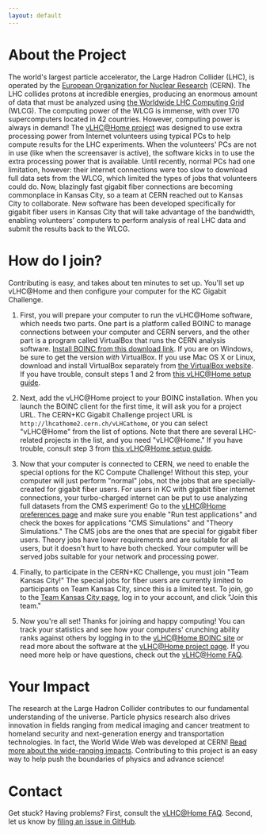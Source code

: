```yaml
---
layout: default
---
```


# About the Project
The world's largest particle accelerator, the Large Hadron Collider (LHC), is operated by the <a href="http://home.cern/about" target="_blank">European Organization for Nuclear Research</a> (CERN). The LHC collides protons at incredible energies, producing an enormous amount of data that must be analyzed using <a href="http://wlcg.web.cern.ch/" target="_blank">the Worldwide LHC Computing Grid</a> (WLCG). The computing power of the WLCG is immense, with over 170 supercomputers located in 42 countries. However, computing power is always in demand! The <a href="http://lhcathome.web.cern.ch/" target="_blank">vLHC@Home project</a> was designed to use extra processing power from Internet volunteers using typical PCs to help compute results for the LHC experiments. When the volunteers' PCs are not in use (like when the screensaver is active), the software kicks in to use the extra processing power that is available. Until recently, normal PCs had one limitation, however: their internet connections were too slow to download full data sets from the WLCG, which limited the types of jobs that volunteers could do. Now, blazingly fast gigabit fiber connections are becoming commonplace in Kansas City, so a team at CERN reached out to Kansas City to collaborate. New software has been developed specifically for gigabit fiber users in Kansas City that will take advantage of the bandwidth, enabling volunteers' computers to perform analysis of real LHC data and submit the results back to the WLCG.

# How do I join?
Contributing is easy, and takes about ten minutes to set up. You'll set up vLHC@Home and then configure your computer for the KC Gigabit Challenge.

1. First, you will prepare your computer to run the vLHC@Home software, which needs two parts. One part is a platform called BOINC to manage connections between your computer and CERN servers, and the other part is a program called VirtualBox that runs the CERN analysis software. <a href="http://boinc.berkeley.edu/download.php" target="_blank">Install BOINC from this download link</a>. If you are on Windows, be sure to get the version _with_ VirtualBox. If you use Mac OS X or Linux, download and install VirtualBox separately from <a href="https://www.virtualbox.org/wiki/Downloads" target="_blank">the VirtualBox website</a>. If you have trouble, consult steps 1 and 2 from <a href="http://lhcathome.web.cern.ch/join-us" target="_blank">this vLHC@Home setup guide</a>.

2. Next, add the vLHC@Home project to your BOINC installation. When you launch the BOINC client for the first time, it will ask you for a project URL. The CERN+KC Gigabit Challenge project URL is `http://lhcathome2.cern.ch/vLHCathome`, or you can select "vLHC@Home" from the list of options. Note that there are several LHC-related projects in the list, and you need "vLHC@Home." If you have trouble, consult step 3 from <a href="http://lhcathome.web.cern.ch/join-us" target="_blank">this vLHC@Home setup guide</a>.

3. Now that your computer is connected to CERN, we need to enable the special options for the KC Compute Challenge! Without this step, your computer will just perform "normal" jobs, not the jobs that are specially-created for gigabit fiber users. For users in KC with gigabit fiber internet connections, your turbo-charged internet can be put to use analyzing full datasets from the CMS experiment! Go to the <a href="http://lhcathome2.cern.ch/vLHCathome/prefs.php?subset=project" target="_blank">vLHC@Home preferences page</a> and make sure you enable "Run test applications" and check the boxes for applications "CMS Simulations" and "Theory Simulations." The CMS jobs are the ones that are special for gigabit fiber users. Theory jobs have lower requirements and are suitable for all users, but it doesn't hurt to have both checked. Your computer will be served jobs suitable for your network and processing power.

4. Finally, to participate in the CERN+KC Challenge, you must join "Team Kansas City!" The special jobs for fiber users are currently limited to participants on Team Kansas City, since this is a limited test. To join, go to the <a href="http://lhcathome2.cern.ch/vLHCathome/team_display.php?teamid=2839" target="_blank">Team Kansas City page</a>, log in to your account, and click "Join this team."

5. Now you're all set! Thanks for joining and happy computing! You can track your statistics and see how your computers' crunching ability ranks against others by logging in to the <a href="http://lhcathome2.cern.ch/vLHCathome/" target="_blank">vLHC@Home BOINC site</a> or read more about the software at the <a href="http://lhcathome.web.cern.ch/" target="_blank">vLHC@Home project page</a>. If you need more help or have questions, check out the <a href="http://lhcathome.web.cern.ch/faq" target="_blank">vLHC@Home FAQ</a>.

# Your Impact
The research at the Large Hadron Collider contributes to our fundamental understanding of the universe. Particle physics research also drives innovation in fields ranging from medical imaging and cancer treatment to homeland security and next-generation energy and transportation technologies. In fact, the World Wide Web was developed at CERN! <a href="http://www.symmetrymagazine.org/article/october-2013/why-particle-physics-matters" target="_blank">Read more about the wide-ranging impacts</a>. Contributing to this project is an easy way to help push the boundaries of physics and advance science!

# Contact
Get stuck? Having problems? First, consult the <a href="http://lhcathome.web.cern.ch/faq" target="_blank">vLHC@Home FAQ</a>. Second, let us know by <a href="https://github.com/CernKCChallenge/CernKCChallenge/issues" target="_blank">filing an issue in GitHub</a>.

